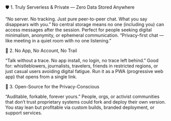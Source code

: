 🛡️ 1. Truly Serverless & Private — Zero Data Stored Anywhere

“No server. No tracking. Just pure peer-to-peer chat. What you say disappears with you.”
No central storage means no one (including you) can access messages after the session.
Perfect for people seeking digital minimalism, anonymity, or ephemeral communication.
“Privacy-first chat — like meeting in a quiet room with no one listening.”

👻 2. No App, No Account, No Trail

“Talk without a trace. No app install, no login, no trace left behind.”
Good for: whistleblowers, journalists, travelers, friends in restricted regions, or just casual users avoiding digital fatigue.
Run it as a PWA (progressive web app) that opens from a single link.

🧠 3. Open-Source for the Privacy-Conscious

“Auditable, forkable, forever yours.”
People, orgs, or activist communities that don’t trust proprietary systems could fork and deploy their own version.
You stay lean but profitable via custom builds, branded deployment, or support services.
